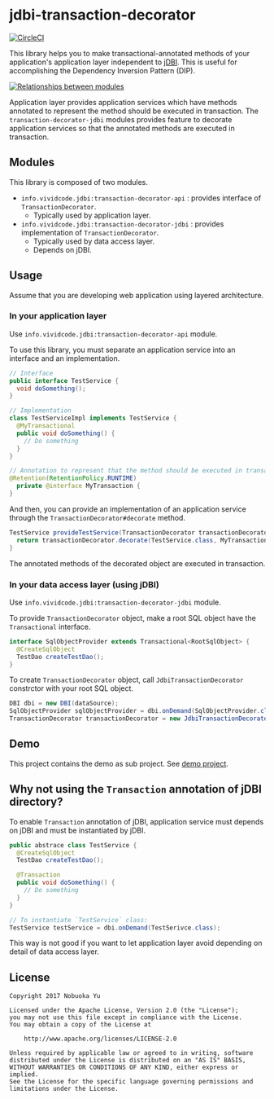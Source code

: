 jdbi-transaction-decorator
==============================

[![CircleCI](https://circleci.com/gh/nobuoka/jdbi-transaction-decorator.svg?style=svg)](https://circleci.com/gh/nobuoka/jdbi-transaction-decorator)

This library helps you to make transactional-annotated methods of your application's application layer independent to [jDBI](https://github.com/jdbi/jdbi).
This is useful for accomplishing the Dependency Inversion Pattern (DIP).

[![Relationships between modules](https://docs.google.com/drawings/d/1kWVQmiDOhil6JYkIQ-dYVtpHq1ur335qpewzjrWMsXw/pub?w=471&amp;h=363)](https://docs.google.com/drawings/d/1kWVQmiDOhil6JYkIQ-dYVtpHq1ur335qpewzjrWMsXw/edit?usp=sharing)

Application layer provides application services which have methods annotated to represent the method should be executed in transaction.
The `transaction-decorator-jdbi` modules provides feature to decorate application services so that the annotated methods are executed in transaction.

## Modules

This library is composed of two modules.

* `info.vividcode.jdbi:transaction-decorator-api` : provides interface of `TransactionDecorator`.
  * Typically used by application layer.
* `info.vividcode.jdbi:transaction-decorator-jdbi` : provides implementation of `TransactionDecorator`.
  * Typically used by data access layer.
  * Depends on jDBI.

## Usage

Assume that you are developing web application using layered architecture.

### In your application layer

Use `info.vividcode.jdbi:transaction-decorator-api` module.

To use this library, you must separate an application service into an interface and an implementation.

```java
// Interface
public interface TestService {
  void doSomething();
}

// Implementation
class TestServiceImpl implements TestService {
  @MyTransactional
  public void doSomething() {
    // Do something
  }
}

// Annotation to represent that the method should be executed in transaction
@Retention(RetentionPolicy.RUNTIME)
  private @interface MyTransaction {
}
```

And then, you can provide an implementation of an application service through the `TransactionDecorator#decorate` method.

```java
TestService provideTestService(TransactionDecorator transactionDecorator) { // In this case, this object is provided by data access layer.
  return transactionDecorator.decorate(TestService.class, MyTransaction.class, new TestServiceImpl());
}
```

The annotated methods of the decorated object are executed in transaction.

### In your data access layer (using jDBI)

Use `info.vividcode.jdbi:transaction-decorator-jdbi` module.

To provide `TransactionDecorator` object, make a root SQL object have the `Transactional` interface.

```java
interface SqlObjectProvider extends Transactional<RootSqlObject> {
  @CreateSqlObject
  TestDao createTestDao();
}
```

To create `TransactionDecorator` object, call `JdbiTransactionDecorator` constrctor with your root SQL object.

```java
DBI dbi = new DBI(dataSource);
SqlObjectProvider sqlObjectProvider = dbi.onDemand(SqlObjectProvider.class);
TransactionDecorator transactionDecorator = new JdbiTransactionDecorator(sqlObjectProvider);
```

## Demo

This project contains the demo as sub project.
See [demo project](./demo/).

## Why not using the `Transaction` annotation of jDBI directory?

To enable `Transaction` annotation of jDBI, application service must depends on jDBI and
must be instantiated by jDBI.

```java
public abstrace class TestService {
  @CreateSqlObject
  TestDao createTestDao();

  @Transaction
  public void doSomething() {
    // Do something
  }
}

// To instantiate `TestService` class:
TestService testService = dbi.onDemand(TestSerivce.class);
```

This way is not good if you want to let application layer avoid depending on detail of data access layer.

## License

```
Copyright 2017 Nobuoka Yu

Licensed under the Apache License, Version 2.0 (the "License");
you may not use this file except in compliance with the License.
You may obtain a copy of the License at

    http://www.apache.org/licenses/LICENSE-2.0

Unless required by applicable law or agreed to in writing, software
distributed under the License is distributed on an "AS IS" BASIS,
WITHOUT WARRANTIES OR CONDITIONS OF ANY KIND, either express or implied.
See the License for the specific language governing permissions and
limitations under the License.
```
